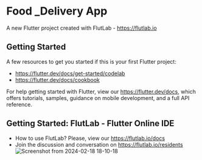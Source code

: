 # Food _Delivery App

A new Flutter project created with FlutLab - https://flutlab.io

## Getting Started

A few resources to get you started if this is your first Flutter project:

- https://flutter.dev/docs/get-started/codelab
- https://flutter.dev/docs/cookbook

For help getting started with Flutter, view our
https://flutter.dev/docs, which offers tutorials,
samples, guidance on mobile development, and a full API reference.

## Getting Started: FlutLab - Flutter Online IDE

- How to use FlutLab? Please, view our https://flutlab.io/docs
- Join the discussion and conversation on https://flutlab.io/residents
![Screenshot from 2024-02-18 18-10-18](https://github.com/Pankajg3432c/Food_delivery_app/assets/120238549/5c7f12cf-1250-4ba7-869d-b17364586fd4)

